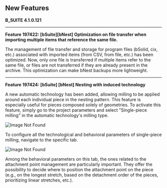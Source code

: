 **New Features**
----------------------------------------------
**B_SUITE 4.1.0.121**

<hr>

**Feature 197422: [bSuite][bNest] Optimization on file transfer when importing multiple items that reference the same file.**<br>

The management of file transfer and storage for program files (bSolid, cix, etc.) associated with imported items (from CSV, from file, etc.) has been optimized. Now, only one file is transferred if multiple items refer to the same file, or files are not transferred if they are already present in the archive. This optimization can make bNest backups more lightweight.

<hr>

**Feature 197424: [bSuite] [bNest] Nesting with induced technology**<br>

A new automatic technology has been added, allowing milling to be applied around each individual piece in the nesting pattern. This feature is especially useful for pieces composed solely of geometries. To activate this feature, simply go to the project parameters and select "Single-piece milling" in the automatic technology's milling type.

![Image Not Found](Image/Aspose.Words.5060ec76-ade4-47a5-9909-f396d2b98e18.003.jpeg)

To configure all the technological and behavioral parameters of single-piece milling, navigate to the specific tab.

![Image Not Found](Image/Aspose.Words.5060ec76-ade4-47a5-9909-f396d2b98e18.004.jpeg)

Among the behavioral parameters on this tab, the ones related to the attachment point management are particularly important. They offer the possibility to decide where to position the attachment point on the piece (e.g., on the longest stretch, based on the detachment order of the pieces, prioritizing linear stretches, etc.).
